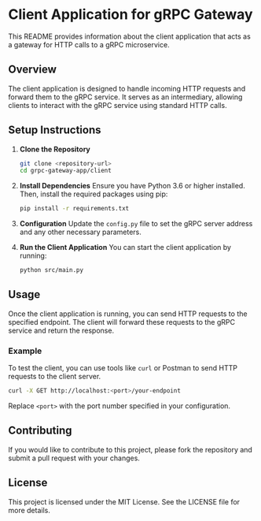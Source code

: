 # Client Application for gRPC Gateway

This README provides information about the client application that acts as a gateway for HTTP calls to a gRPC microservice.

## Overview

The client application is designed to handle incoming HTTP requests and forward them to the gRPC service. It serves as an intermediary, allowing clients to interact with the gRPC service using standard HTTP calls.

## Setup Instructions

1. **Clone the Repository**
   ```bash
   git clone <repository-url>
   cd grpc-gateway-app/client
   ```

2. **Install Dependencies**
   Ensure you have Python 3.6 or higher installed. Then, install the required packages using pip:
   ```bash
   pip install -r requirements.txt
   ```

3. **Configuration**
   Update the `config.py` file to set the gRPC server address and any other necessary parameters.

4. **Run the Client Application**
   You can start the client application by running:
   ```bash
   python src/main.py
   ```

## Usage

Once the client application is running, you can send HTTP requests to the specified endpoint. The client will forward these requests to the gRPC service and return the response.

### Example

To test the client, you can use tools like `curl` or Postman to send HTTP requests to the client server.

```bash
curl -X GET http://localhost:<port>/your-endpoint
```

Replace `<port>` with the port number specified in your configuration.

## Contributing

If you would like to contribute to this project, please fork the repository and submit a pull request with your changes.

## License

This project is licensed under the MIT License. See the LICENSE file for more details.